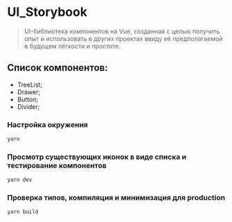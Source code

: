 # UI_Storybook

> UI-библиотека компонентов на Vue, созданная с целью получить опыт
> и использовать в других проектах ввиду её предполагаемой в будущем
> лёгкости и простоте.

## Список компонентов:
- TreeList;
- Drawer;
- Button;
- Divider;

### Настройка окружения

```sh
yarn
```

### Просмотр существующих иконок в виде списка и тестирование компонентов

```sh
yarn dev
```

### Проверка типов, компиляция и минимизация для production

```sh
yarn build
```
